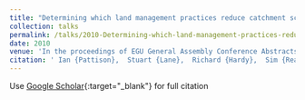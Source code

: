 ```yaml
---
title: "Determining which land management practices reduce catchment scale flood risk and where to implement them for optimum effect"
collection: talks
permalink: /talks/2010-Determining-which-land-management-practices-reduce-catchment-scale-flood-risk-and-where-to-implement-them-for-optimum-effect
date: 2010
venue: 'In the proceedings of EGU General Assembly Conference Abstracts'
citation: ' Ian {Pattison},  Stuart {Lane},  Richard {Hardy},  Sim {Reaney}, &quot;Determining which land management practices reduce catchment scale flood risk and where to implement them for optimum effect.&quot; In the proceedings of EGU General Assembly Conference Abstracts, 2010.'
---
```

Use [Google Scholar](https://scholar.google.com/scholar?q=Determining+which+land+management+practices+reduce+catchment+scale+flood+risk+and+where+to+implement+them+for+optimum+effect){:target="_blank"} for full citation